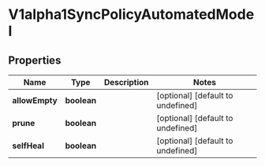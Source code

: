 # V1alpha1SyncPolicyAutomatedModel

## Properties

Name | Type | Description | Notes
------------ | ------------- | ------------- | -------------
**allowEmpty** | **boolean** |  | [optional] [default to undefined]
**prune** | **boolean** |  | [optional] [default to undefined]
**selfHeal** | **boolean** |  | [optional] [default to undefined]


